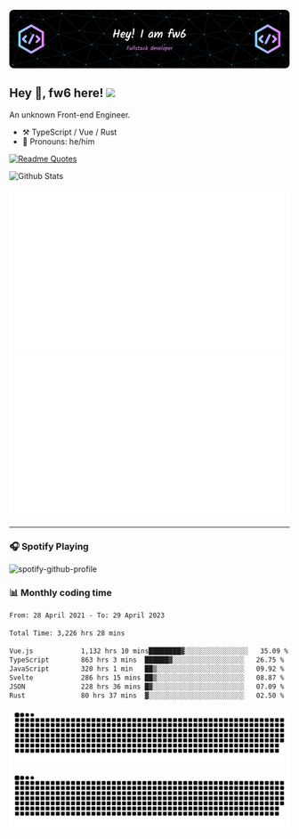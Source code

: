 ![Header](github-header-image.png)

## Hey 👋, fw6 here! <img src="https://github.githubassets.com/images/mona-whisper.gif" height="24" />


An unknown Front-end Engineer.

-   :hammer_and_pick: TypeScript / Vue / Rust
-   :man: Pronouns: he/him


[![Readme Quotes](https://quotes-github-readme.vercel.app/api?type=horizontal&theme=algolia)](https://github.com/piyushsuthar/github-readme-quotes)



![Github Stats](https://github-readme-stats.vercel.app/api?username=fw6&bg_color=30,e96443,904e95&title_color=fff&text_color=fff)

![](https://raw.githubusercontent.com/fw6/github-stats-transparent/output/generated/overview.svg)
![](https://raw.githubusercontent.com/fw6/github-stats-transparent/output/generated/languages.svg)


---

### 🎧 Spotify Playing

<!-- ![spotify-github-profile](/img/default.svg) -->

![spotify-github-profile](https://spotify-github-profile.vercel.app/api/view.svg?uid=r6wn4hdvypv0lkzyrj0e0pjct&cover_image=true&theme=default&show_offline=true&background_color=9a10ad&interchange=true&bar_color_cover=true)



### :bar_chart: Monthly coding time 

<!--START_SECTION:waka-->

```text
From: 28 April 2021 - To: 29 April 2023

Total Time: 3,226 hrs 28 mins

Vue.js            1,132 hrs 10 mins████████▓░░░░░░░░░░░░░░░░   35.09 %
TypeScript        863 hrs 3 mins  ██████▓░░░░░░░░░░░░░░░░░░   26.75 %
JavaScript        320 hrs 1 min   ██▒░░░░░░░░░░░░░░░░░░░░░░   09.92 %
Svelte            286 hrs 15 mins ██▒░░░░░░░░░░░░░░░░░░░░░░   08.87 %
JSON              228 hrs 36 mins █▓░░░░░░░░░░░░░░░░░░░░░░░   07.09 %
Rust              80 hrs 37 mins  ▓░░░░░░░░░░░░░░░░░░░░░░░░   02.50 %
```

<!--END_SECTION:waka-->




![github contribution grid snake animation](https://raw.githubusercontent.com/platane/platane/output/github-contribution-grid-snake-dark.svg#gh-dark-mode-only)![github contribution grid snake animation](https://raw.githubusercontent.com/platane/platane/output/github-contribution-grid-snake.svg#gh-light-mode-only)
